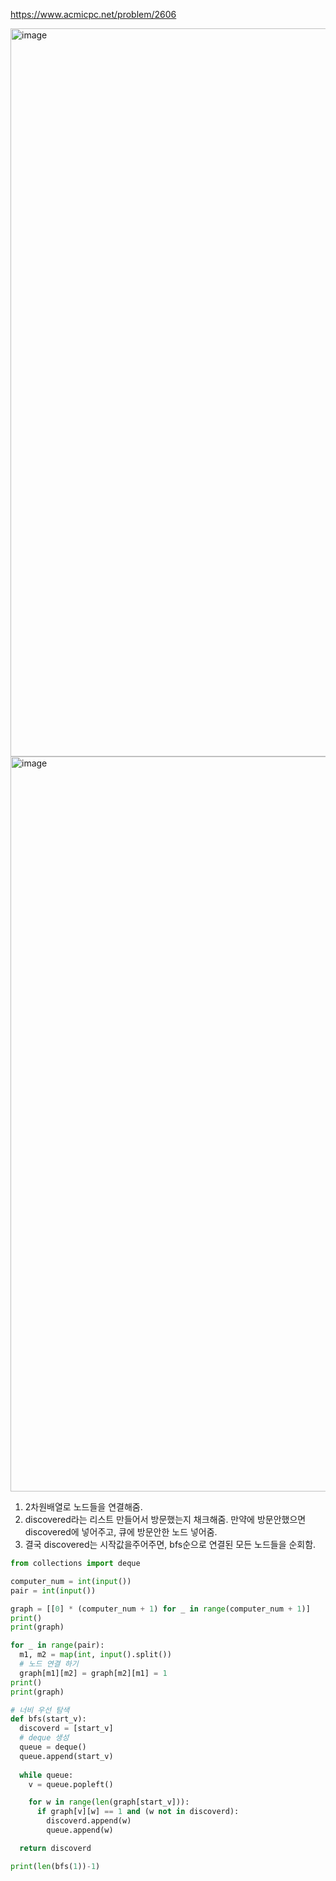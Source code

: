 https://www.acmicpc.net/problem/2606

<img width="1165" alt="image" src="https://user-images.githubusercontent.com/84604563/153990233-60c1770c-63cd-455d-9442-2b01eb165541.png">
<img width="1176" alt="image" src="https://user-images.githubusercontent.com/84604563/153990253-4093e996-c5b0-4f2c-a377-0c8255c27aa3.png">

1. 2차원배열로 노드들을 연결해줌.
2. discovered라는 리스트 만들어서 방문했는지 채크해줌. 만약에 방문안했으면 discovered에 넣어주고, 큐에 방문안한 노드 넣어줌.
3. 결국 discovered는 시작값을주어주면, bfs순으로 연결된 모든 노드들을 순회함.

```python
from collections import deque

computer_num = int(input())
pair = int(input())

graph = [[0] * (computer_num + 1) for _ in range(computer_num + 1)]
print()
print(graph)

for _ in range(pair):
  m1, m2 = map(int, input().split())
  # 노드 연결 하기
  graph[m1][m2] = graph[m2][m1] = 1
print()
print(graph)

# 너비 우선 탐색
def bfs(start_v):
  discoverd = [start_v]
  # deque 생성
  queue = deque()
  queue.append(start_v)
  
  while queue:
    v = queue.popleft()

    for w in range(len(graph[start_v])):
      if graph[v][w] == 1 and (w not in discoverd):
        discoverd.append(w)
        queue.append(w)

  return discoverd

print(len(bfs(1))-1)
```
